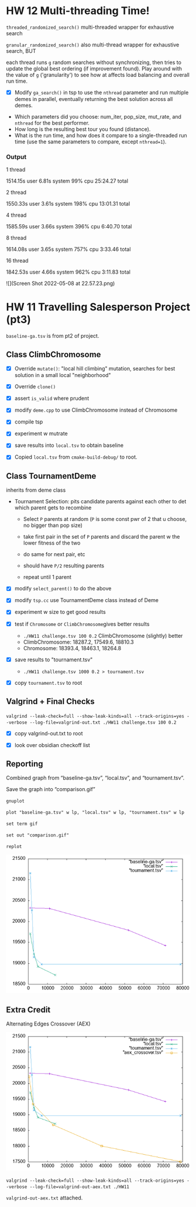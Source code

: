 # HW 12 Multi-threading Time!

`threaded_randomized_search()` multi-threaded  wrapper for exhaustive search



`granular_randomized_search()` also multi-thread wrapper for exhaustive search, BUT

each thread runs `g` random searches without synchronizing, then tries to update the global best ordering (if improvement found). Play around with the value of `g` ('granularity') to see how at affects load balancing and overall run time.



- [x] Modify `ga_search()` in tsp to use the `nthread` parameter and run multiple demes in parallel, eventually returning the best solution across all demes. 



- Which parameters did you choose: num_iter, pop_size, mut_rate, and `nthread` for the best performer.
- How long is the resulting best tour you found (distance).
- What is the run time, and how does it compare to a single-threaded run time (use the same parameters to compare, except `nthread=1`).

### Output

1 thread

1514.15s user 6.81s system 99% cpu 25:24.27 total

2 thread

1550.33s user 3.61s system 198% cpu 13:01.31 total

4 thread

1585.59s user 3.66s system 396% cpu 6:40.70 total

8 thread

1614.08s user 3.65s system 757% cpu 3:33.46 total

16 thread

1842.53s user 4.66s system 962% cpu 3:11.83 total

![](Screen Shot 2022-05-08 at 22.57.23.png)





# HW 11 Travelling Salesperson Project (pt3)

`baseline-ga.tsv` is from pt2 of project.

## Class ClimbChromosome



- [x] Override `mutate()`: "local hill climbing" mutation, searches for best solution in a small local "neighborhood"
- [x] Override `clone()`
- [x] assert `is_valid` where prudent



- [x] modify `deme.cpp` to use ClimbChromosome instead of Chromosome
- [x] compile tsp
- [x] experiment w mutrate
- [x] save results into `local.tsv` to obtain baseline

- [x] Copied `local.tsv` from `cmake-build-debug/` to root.





## Class TournamentDeme

inherits from deme class

* Tournament Selection: pits candidate parents against each other to det which parent gets to recombine

  * Select `P` parents at random (`P` is some const pwr of 2 that u choose, no bigger than pop size)

  * take first pair in the set of `P` parents and discard the parent w the lower fitness of the two
  * do same for next pair, etc
  * should have `P/2` resulting parents
  * repeat until 1 parent
* [x] modify `select_parent()` to do the above
* [x] modify `tsp.cc` use TournamentDeme class instead of Deme
* [x] experiment w size to get good results
* [x] test if `Chromosome` or `ClimbChromosome`gives better results
  *  `./HW11 challenge.tsv 100 0.2` ClimbChromosome (slightly) better
    *  ClimbChromosome: 18287.2, 17549.6, 18810.3
    *  Chromosome: 18393.4, 18463.1, 18264.8

* [x] save results to "tournament.tsv"
  *  `./HW11 challenge.tsv 1000 0.2 > tournament.tsv`

* [x] copy `tournament.tsv` to root

## Valgrind + Final Checks

`valgrind --leak-check=full --show-leak-kinds=all --track-origins=yes --verbose --log-file=valgrind-out.txt ./HW11 challenge.tsv 100 0.2`

- [x] copy valgrind-out.txt to root

- [x] look over obsidian checkoff list 

## Reporting

Combined graph from “baseline-ga.tsv”, “local.tsv”, and “tournament.tsv”. 

Save the graph into “comparison.gif” 

`gnuplot`

`plot "baseline-ga.tsv" w lp, "local.tsv" w lp, "tournament.tsv" w lp`

`set term gif`

`set out "comparison.gif"`

`replot`



![](comparison.gif)

## Extra Credit

Alternating Edges Crossover (AEX)

![](comparison_aex.gif)

`valgrind --leak-check=full --show-leak-kinds=all --track-origins=yes --verbose --log-file=valgrind-out-aex.txt ./HW11`

`valgrind-out-aex.txt` attached.